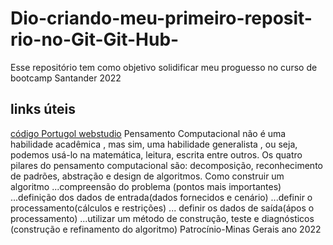 # Dio-criando-meu-primeiro-reposit-rio-no-Git-Git-Hub-
Esse repositório tem como objetivo solidificar meu proguesso no curso de bootcamp Santander 2022
## links úteis
[código Portugol webstudio](https://portugol-webstudio.cubos.io/ide#share=63495)
Pensamento Computacional não é uma habilidade acadêmica , mas sim, uma habilidade generalista , ou seja, podemos usá-lo na matemática, leitura, escrita entre outros.
Os quatro pilares do pensamento computacional são: decomposição, reconhecimento de padrões, abstração e design de algoritmos.
Como construir um algoritmo
...compreensão do problema (pontos mais importantes)
...definição dos dados de entrada(dados fornecidos e cenário)
...definir o processamento(cálculos e restrições)
... definir os dados de saída(ápos o processamento)
...utilizar um método de construção, teste e diagnósticos (construção e refinamento do algoritmo)
Patrocínio-Minas Gerais ano 2022
